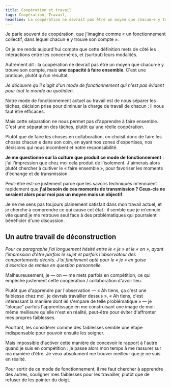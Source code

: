 ```yaml
---
title: Coopération et travail
tags: Coopération, Travail, 
headline: La coopération ne devrait pas être un moyen que chacun⋅e y trouve son compte, mais une capacité à faire ensemble. C'est une pratique, plutôt qu'un résultat.
---
```


Je parle souvent de coopération, que j'imagine comme « un fonctionnement collectif, dans lequel chacun⋅e y trouve son compte ».

Or je me rends aujourd'hui compte que cette définition mets de côté les interactions entre les concerné⋅es, et (surtout) leurs modalités.

Autrement dit : la coopération ne devrait pas être un moyen que chacun⋅e y trouve son compte, mais **une capacité à faire ensemble**. C'est une pratique, plutôt qu'un résultat.

*Je découvre qu'il s'agit d'un mode de fonctionnement qui n'est pas évident pour tout le monde au quotidien*.

Notre mode de fonctionnement actuel au travail est de nous séparer les tâches, décision prise pour diminuer la charge de travail de chacun : il nous faut être efficaces.

Mais cette séparation ne nous permet pas d'apprendre à faire ensemble. C'est une séparation des tâches, plutôt qu'une réelle coopération.

Plutôt que de faire les choses en collaboration, on choisit donc de faire les choses chacun⋅e dans son coin, en ayant nos zones d'expertises, nos décisions qui nous incombent et notre responsabilité.

**Je me questionne sur la culture que produit ce mode de fonctionnement** : j'ai l'impression que chez moi cela produit de l'isolement. J'aimerais alors plutôt chercher à cultiver le « faire ensemble », pour favoriser les moments d'échange et de transmission.

Peut-être est-ce justement parce que les savoirs techniques m'ennuient rapidement que **j'ai besoin de ces moments de transmission ? Ceux-cis ne seraient alors pour moi pas un moyen mais un objectif**.

Je ne me sens pas toujours plainement satisfait dans mon travail actuel, et je cherche à comprendre ce qui cause cet état : il semble que je m'ennuie vite quand je me retrouve seul face à des problématiques qui pourraient bénéficier d'une discussion.

## Un autre travail de déconstruction

*Pour ce paragraphe j'ai longuement hésité entre le « je » et le « on », ayant l'impression d'être parfois le sujet et parfois l'observateur des comportements décrits. J'ai finalement opté pour le « je » en guise d'exercice de remise en question personnelle.*

Malheureusement, je — on — me mets parfois en compétition, ce qui empêche justement cette coopération / collaboration d'avoir lieu.

Plutôt que d'apprendre par l'observation — « Ah tiens, ça c'est une faiblesse chez moi, je devrais travailler dessus », « Ah tiens, c'est intéressant la manière dont iel s'empare de telle problématique » — je "bloque" parfois l'apprentissage en me construisant une image de moi-même meilleure qu'elle n'est en réalité, peut-être pour éviter d'affronter mes propres faiblesses.

Pourtant, les considérer comme des faiblesses semble une étape indispensable pour pouvoir ensuite les soigner.

Mais impossible d'activer cette manière de concevoir le rapport à l'autre quand je suis en compétition : je passe alors mon temps à me rassurer sur ma manière d'être. Je veux absolument me trouver meilleur que je ne suis en réalité.

Pour sortir de ce mode de fonctionnement, il me faut chercher à  apprendre des autres, souligner mes faiblesses pour les travailler, plutôt que de refuser de les pointer du doigt.